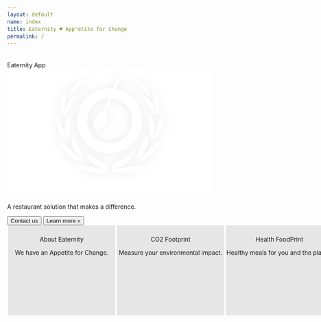 ```yaml
---
layout: default
name: index
title: Eaternity ♥ App'etite for Change
permalink: /
---
```


<div class="container-hero container-hero-8 clearfix" style="padding-top:20px;background-image: url('/images/berries@2x.jpg')">
	<div class="container-hero-content container-hero-content-8 clearfix">
	<div class="hero-title hero-title-6">Eaternity App</div>
	<img class="image image-10" src="images/nur-logo-klein-475x296.png" data-rimage data-src="images/nur-logo-klein-475x296.png" data-srcat2x="images/nur-logo-klein-475x296@2x.png">
	<p class="hero-subtitle hero-subtitle-7">A restaurant solution that makes a difference.</p>
	<div class="container-action clearfix">
	<button onClick="window.location='/contact';" class="_button _button-202">Contact us</button>
	<button onClick="window.location='/app';" class="_button _button-204">Learn more »</button>
	</div>
	</div>
</div>
<div class="bottom-container" style="cursor:pointer;cursor:hand;height:200px">
	<div onClick="window.location='/about/us';" class="bottom-element">
		<p class="text text-226">About Eaternity</p>
		<p class="text text-235">We have an Appetite for Change.</p>
		<div class="bottom-image" style="background-image: url('/images/logo-eaternity-small_04-11-2010.png');background-size: 180px;"></div>
	</div>
	<div onClick="window.location='/app/co2';" class="bottom-element col-md-3">
		<p class="text text-267">CO2 Footprint</p>
		<p class="text text-285">Measure your environmental impact.</p>
		<div class="bottom-image" style="background-image: url('/images/Relevanz.png');background-size: 200px;margin-top: -36px;"></div>
	</div>
	<!-- <div onClick="window.location='/app/allergens';" class="bottom-element col-md-3">
		<p class="text text-306">Allergens Compliance</p>
		<p class="text text-324">Use our automated labelling service.</p>
		<div class="bottom-image" style="background-image: url('../images/placeit.png.jpeg');background-size: 200px 150px;"></div>
	</div> -->
	<div onClick="window.location='/foodprint/health';" class="bottom-element col-md-3">
		<p class="text text-306">Health FoodPrint</p>
		<p class="text text-324">Healthy meals for you and the planet.</p>
		<div class="bottom-image" style="background-image: url('../images/health.png');background-size: 84px;"></div>
	</div>

	<!-- <div onClick="window.location='/p/compass-ch';" class="bottom-element col-md-3">
		<p class="text text-344">Client Reference</p>
		<p class="text text-362">The Eaternity Award &amp; Report at work.</p>
		<div class="bottom-image" style="background-image: url('/images/compass-pilot.png');background-size: 84px;"></div>
	</div> -->

	<div onClick="window.location='/foodprint/organic';" class="bottom-element col-md-3">
		<p class="text text-344">Organic FoodPrint</p>
		<p class="text text-362">Measuring the impact of organic foods.</p>
		<div class="bottom-image" style="background-image: url('/images/organic.png');background-size: 84px;"></div>
	</div>


</div>


<style type="text/css">

.bottom-image {
	float: left;
	clear: both;
	width: 100%;
	height: 168px;
	margin-top: 0px;
	background-repeat: no-repeat;
	background-position: center top;
	background-color: rgba(222, 222, 222, 0);
	overflow: hidden;
}

.bottom-container {
	float: left;
	clear: both;
	width: 100%;
	min-width: 1000px;
	height: 270px;
	background-color: rgb(255, 255, 255);
}
.bottom-element {
	position: relative;
	width: 25%;
	height: 200px;
	float:left;
	overflow:hidden;
	padding-top:10px;
	border-right-width: 2px;
	border-left-style: solid;
	border-right-style: solid;
	border-left-width: 2px;
	border-right-color: rgb(255, 255, 255);
	border-left-color: rgb(255, 255, 255);
	background-color: rgb(230, 230, 230);
}
.bottom-element p {
	text-align: center;
}

</style>


<!-- <div class="home">

  <h1 class="page-heading">Posts</h1>

 {% assign posts=site.posts | where:"lang", page.lang | where:"type", "post" %}
  <ul class="post-list">



    {% for post in posts %}
      <li>
        <span class="post-meta">{{ post.date | date: "%b %-d, %Y" }}</span>
		<a href="{{ post.url }}" class="{{ post.lang }}">{{ post.lang }}</a>

        <h2>
          <a class="post-link" href="{{ post.url | prepend: site.baseurl }}">{{ post.title }}</a>
        </h2>
      </li>
    {% endfor %}
  </ul>


</div> -->
